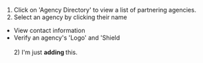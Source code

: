 1) Click on 'Agency Directory' to view a list of partnering agencies.
2) Select an agency by clicking their name
* View contact information
* Verify an agency's 'Logo' and 'Shield<div><br></div><div>2) I'm just <b>adding </b>this.</div>